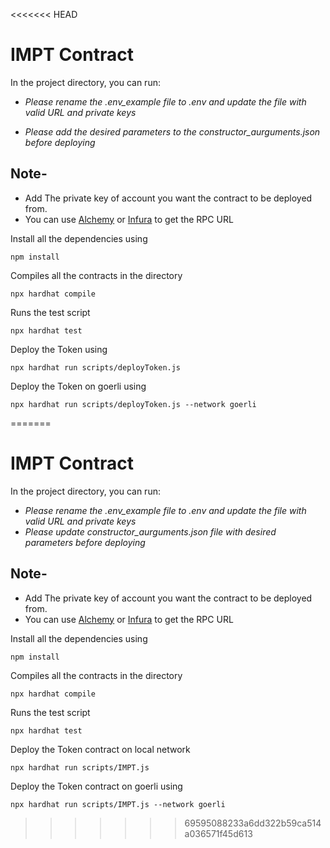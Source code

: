 <<<<<<< HEAD
# IMPT Contract


In the project directory, you can run:  
  
   
- *Please rename the .env_example file to .env and update the file with valid  URL  and private keys*  

- *Please add the desired parameters to the constructor_aurguments.json before deploying*

## Note-
- Add The private key of account you want the contract to be deployed from.
- You can use [Alchemy](https://www.alchemy.com/) or [Infura](https://infura.io/) to get the RPC URL
  

Install all the dependencies using  
```
npm install
```

Compiles all the contracts in the directory
```
npx hardhat compile
```
 Runs the test script   

```
npx hardhat test
```
Deploy the Token using
```
npx hardhat run scripts/deployToken.js 
```

Deploy the Token  on goerli using
```
npx hardhat run scripts/deployToken.js --network goerli
```
=======
# IMPT Contract


In the project directory, you can run:  
  
   
- *Please rename the .env_example file to .env and update the file with valid  URL  and private keys*  
- *Please update constructor_aurguments.json file with desired parameters before deploying*


## Note-
- Add The private key of account you want the contract to be deployed from.
- You can use [Alchemy](https://www.alchemy.com/) or [Infura](https://infura.io/) to get the RPC URL
  

Install all the dependencies using  
```
npm install
```

Compiles all the contracts in the directory
```
npx hardhat compile
```
 Runs the test script   

```
npx hardhat test
```
Deploy the Token contract on local network
```
npx hardhat run scripts/IMPT.js 
```

Deploy the Token contract on goerli using
```
npx hardhat run scripts/IMPT.js --network goerli
```
>>>>>>> 69595088233a6dd322b59ca514a036571f45d613
